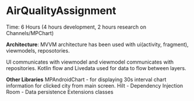 # AirQualityAssignment

Time: 6 Hours (4 hours development, 2 hours research on Channels/MPChart)

**Architecture**:
MVVM architecture has been used with ui(activity, fragment), viewmodels, reposotories.

UI communicates with viewmodel and viewmodel communicates with repositories.
Kotlin flow and Livedata used for data to flow between layers.

**Other Libraries**
MPAndroidChart - for displaying 30s interval chart information for clicked city from main screen.
Hilt - Dependency Injection
Room - Data persistence
Extensions classes
